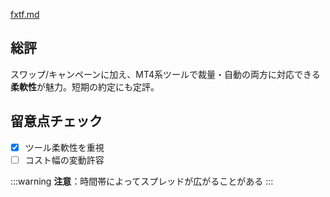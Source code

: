 [fxtf.md](https://github.com/user-attachments/files/22416252/fxtf.md)
## 総評
スワップ/キャンペーンに加え、MT4系ツールで裁量・自動の両方に対応できる**柔軟性**が魅力。短期の約定にも定評。

## 留意点チェック
- [x] ツール柔軟性を重視
- [ ] コスト幅の変動許容

:::warning
**注意**：時間帯によってスプレッドが広がることがある
:::
